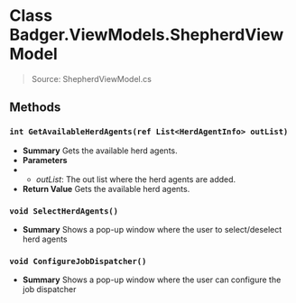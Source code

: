 # Class Badger.ViewModels.ShepherdViewModel
> Source: ShepherdViewModel.cs
## Methods
### ``int GetAvailableHerdAgents(ref List<HerdAgentInfo> outList)``
* **Summary**
  Gets the available herd agents.
* **Parameters**
* * _outList_: The out list where the herd agents are added.
* **Return Value**
  Gets the available herd agents.
### ``void SelectHerdAgents()``
* **Summary**
  Shows a pop-up window where the user to select/deselect herd agents
### ``void ConfigureJobDispatcher()``
* **Summary**
  Shows a pop-up window where the user can configure the job dispatcher
